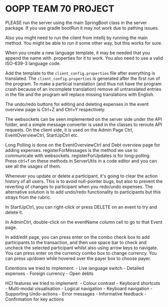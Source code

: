 # OOPP TEAM 70 PROJECT

PLEASE run the server using the main SpringBoot class in the server package. If you use gradle bootRun it may not work
due to pathing issues. 

Also you might need to run the client from intellij by running the main method. You might be able to run it some other way, but this works for sure.

When you create a new language template, it may be needed that you append the name with .properties for it to work. You also need to use a valid ISO-639-3 language code.

Add the template to the `client_config.properties` file after everything is translated. 
The `client_config.properties` is generated after the first run of the program.
To make a particial translation (and thus not have the program crash because of an incomplete translation) remove all 
untranslated entries in the file and the program will replace missing translations with English.

The undo/redo buttons for editing and deleting expenses in the event overview page is Ctrl+Z and Ctrl+Y respectively.

The websockets can be seen implemented on the server side under the API folder, and a simple message converter is used in the classes to reroute API requests. On the client side, it is used on the Admin Page Ctrl, EventOverviewCtrl, StartUpCtrl etc.

Long Polling is done on the EventOverviewCtrl and Debt overview page for adding expenses. registerForMessages is the method we use to communicate with websockets. registerForUpdates is for long-polling. Press ctrl+f on these methods in ServerUtils in a code editor and you can see all the usages of them.

Whenever you update or delete a participant, it's going to clear the action history of all users. This is to avoid null-pointer bugs, but also to prevent the reverting of changes to participant when you redo/undo expenses. The alternative solution is to add undo/redo functionality to participants but this strays from the rubric.

In StartUpCtrl, you can right-click or press DELETE on an event to try and delete it.

In AdminCtrl, double-click on the eventName column cell to go to that Event page.

In add/edit page, you can press enter on the combo check box to add participants to the transaction, and then use
space bar to check and uncheck the selected participant whilst also using arrow keys to navigate.
You can press enter on the currency combo box to change currency.
You can press up/down while hovered over the payer box to choose payer.

Extentions we tried to implement:
    - Live language switch
    - Detailed expenses
    - Foreign currency
    - Open debts

HCI features we tried to implement:
    - Colour contrast
    - Keyboard shortcuts
    - Multi-modal visualisation
    - Logical navigation
    - Keyboard navigation
    - Supporting Undo-actions
    - Error messages
    - Informative feedback
    - Confirmation for key actions

